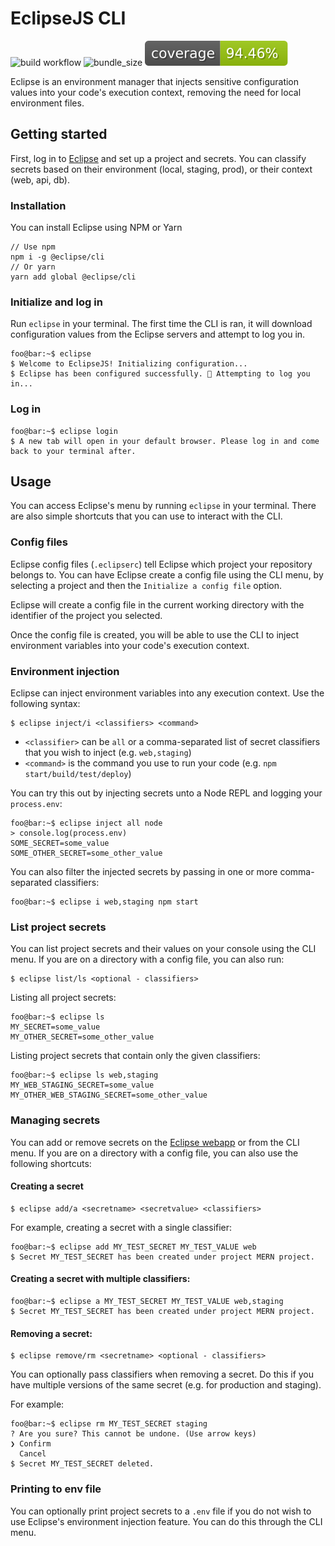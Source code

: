 # EclipseJS CLI

![build workflow](https://github.com/DLesage25/Eclipse-CLI/actions/workflows/build-and-lint.yml/badge.svg)
![bundle_size](https://img.shields.io/bundlephobia/min/@eclipsejs/cli)
![coverage](./badges/coverage.svg)

Eclipse is an environment manager that injects sensitive configuration values into your code's execution context, removing the need for local environment files.

## Getting started

First, log in to [Eclipse](https://eclipsejs.io) and set up a project and secrets. You can classify secrets based on their environment (local, staging, prod), or their context (web, api, db).

### Installation

You can install Eclipse using NPM or Yarn

```
// Use npm
npm i -g @eclipse/cli
// Or yarn
yarn add global @eclipse/cli
```

### Initialize and log in

Run `eclipse` in your terminal. The first time the CLI is ran, it will download configuration values from the Eclipse servers and attempt to log you in.

```console
foo@bar:~$ eclipse
$ Welcome to EclipseJS! Initializing configuration...
$ Eclipse has been configured successfully. 🚀 Attempting to log you in...
```

### Log in

```console
foo@bar:~$ eclipse login
$ A new tab will open in your default browser. Please log in and come back to your terminal after.
```

## Usage

You can access Eclipse's menu by running `eclipse` in your terminal. There are also simple shortcuts that you can use to interact with the CLI.

### Config files

Eclipse config files (`.eclipserc`) tell Eclipse which project your repository belongs to. You can have Eclipse create a config file using the CLI menu, by selecting a project and then the `Initialize a config file` option.

Eclipse will create a config file in the current working directory with the identifier of the project you selected.

Once the config file is created, you will be able to use the CLI to inject environment variables into your code's execution context.

### Environment injection

Eclipse can inject environment variables into any execution context. Use the following syntax:

```console
$ eclipse inject/i <classifiers> <command>
```

-   `<classifier>` can be `all` or a comma-separated list of secret classifiers that you wish to inject (e.g. `web,staging`)
-   `<command>` is the command you use to run your code (e.g. `npm start/build/test/deploy`)

You can try this out by injecting secrets unto a Node REPL and logging your `process.env`:

```console
foo@bar:~$ eclipse inject all node
> console.log(process.env)
SOME_SECRET=some_value
SOME_OTHER_SECRET=some_other_value
```

You can also filter the injected secrets by passing in one or more comma-separated classifiers:

```console
foo@bar:~$ eclipse i web,staging npm start
```

### List project secrets

You can list project secrets and their values on your console using the CLI menu. If you are on a directory with a config file, you can also run:

```console
$ eclipse list/ls <optional - classifiers>
```

Listing all project secrets:

```console
foo@bar:~$ eclipse ls
MY_SECRET=some_value
MY_OTHER_SECRET=some_other_value
```

Listing project secrets that contain only the given classifiers:

```console
foo@bar:~$ eclipse ls web,staging
MY_WEB_STAGING_SECRET=some_value
MY_OTHER_WEB_STAGING_SECRET=some_other_value
```

### Managing secrets

You can add or remove secrets on the [Eclipse webapp](https://eclipsejs.io) or from the CLI menu. If you are on a directory with a config file, you can also use the following shortcuts:

#### Creating a secret

```console
$ eclipse add/a <secretname> <secretvalue> <classifiers>
```

For example, creating a secret with a single classifier:

```console
foo@bar:~$ eclipse add MY_TEST_SECRET MY_TEST_VALUE web
$ Secret MY_TEST_SECRET has been created under project MERN project.
```

#### Creating a secret with multiple classifiers:

```console
foo@bar:~$ eclipse a MY_TEST_SECRET MY_TEST_VALUE web,staging
$ Secret MY_TEST_SECRET has been created under project MERN project.
```

#### Removing a secret:

```console
$ eclipse remove/rm <secretname> <optional - classifiers>
```

You can optionally pass classifiers when removing a secret. Do this if you have multiple versions of the same secret (e.g. for production and staging).

For example:

```console
foo@bar:~$ eclipse rm MY_TEST_SECRET staging
? Are you sure? This cannot be undone. (Use arrow keys)
❯ Confirm
  Cancel
$ Secret MY_TEST_SECRET deleted.
```

### Printing to env file

You can optionally print project secrets to a `.env` file if you do not wish to use Eclipse's environment injection feature. You can do this through the CLI menu.
